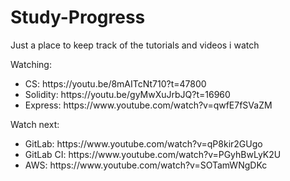 # Study-Progress
Just a place to keep track of the tutorials and videos i watch


Watching:
<ul>

<li>CS: https://youtu.be/8mAITcNt710?t=47800</li>
<li>Solidity: https://youtu.be/gyMwXuJrbJQ?t=16960</li>
<li>Express: https://www.youtube.com/watch?v=qwfE7fSVaZM</li>

</ul>

Watch next:
<ul>

<li>GitLab: https://www.youtube.com/watch?v=qP8kir2GUgo</li>
<li>GitLab CI: https://www.youtube.com/watch?v=PGyhBwLyK2U</li>
<li>AWS: https://www.youtube.com/watch?v=SOTamWNgDKc</li>

</ul>
